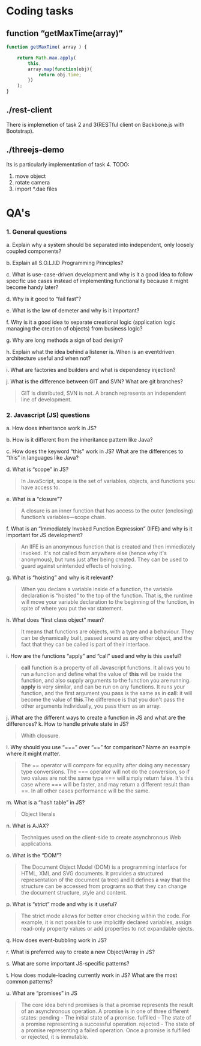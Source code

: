 # Coding tasks

## function “getMaxTime(array)”
```javascript
function getMaxTime( array ) {

    return Math.max.apply(
    	this, 
    	array.map(function(obj){
        	return obj.time;
    	})
    );
}
```
## ./rest-client
There is implemetion of task 2 and 3(RESTful client on Backbone.js with Bootstrap).

## ./threejs-demo
Its is particularly implementation of task 4.
TODO:
  1. move object
  2. rotate camera
  3. import *.dae files

# QA's
### 1. General questions
  a.   Explain why a system should be separated into independent, only loosely coupled components?

  b. Explain all S.O.L.I.D Programming Principles?

  c. What is use­-case-­driven development and why is it a good idea to follow specific use cases instead of implementing functionality because it might become handy later?

  d. Why is it good to “fail fast”? 

  e. What is the law of demeter and why is it important? 

  f. Why is it a good idea to separate creational logic (application logic managing the creation of objects) from business logic?  

  g. Why are long methods a sign of bad design? 

  h. Explain what the idea behind a listener is. When is an event­driven architecture useful and when not?

  i. What are factories and builders and what is dependency injection? 
   
  j. What is the difference between GIT and SVN? What are git branches?

>GIT is distributed, SVN is not. A branch represents an independent line of development.

### 2. Javascript (JS) questions
  a. How does inheritance work in JS?

  b. How is it different from the inheritance pattern like Java? 

  c. How does the keyword “this” work in JS? What are the differences to “this” in languages like Java? 

  d. What is “scope” in JS?

  >In JavaScript, scope is the set of variables, objects, and functions you have access to.

  e. What is a “closure”?

>A closure is an inner function that has access to the outer (enclosing) function’s variables—scope chain.

  f. What is an “Immediately Invoked Function Expression” (IIFE) and why is it important for JS development?

>An IIFE is an anonymous function that is created and then immediately invoked. It's not called from anywhere else (hence why it's anonymous), but runs just after being created. They can be used to guard against unintended effects of hoisting.

  g. What is “hoisting” and why is it relevant?

>When you declare a variable inside of a function, the variable declaration is “hoisted” to the top of the function. That is, the runtime will move your variable declaration to the beginning of the function, in spite of where you put the var statement.

  h. What does “first class object” mean? 

>It means that functions are objects, with a type and a behaviour. They can be dynamically built, passed around as any other object, and the fact that they can be called is part of their interface.

  i. How are the functions “apply” and “call” used and why is this useful? 

>**call** function is a property of all Javascript functions. It allows you to run a function and define what the value of **this** will be inside the function, and also supply arguments to the function you are running. **apply** is very similar, and can be run on any functions. It runs your function, and the first argument you pass is the same as in **call**: it will become the value of **this**.The difference is that you don't pass the other arguments individually, you pass them as an array.

  j. What are the different ways to create a function in JS and what are the differences? 
  k. How to handle private state in JS?

>Whith clousure.

  l. Why should you use “===” over “==” for comparison? Name an example where it might matter.

>The == operator will compare for equality after doing any necessary type conversions. The === operator will not do the conversion, so if two values are not the same type === will simply return false. It's this case where === will be faster, and may return a different result than ==. In all other cases performance will be the same.

  m. What is a “hash table” in JS?

>Object literals

  n. What is AJAX?

>Techniques used on the client-side to create asynchronous Web applications.

  o. What is the “DOM”?

>The Document Object Model (DOM) is a programming interface for HTML, XML and SVG documents. It provides a structured representation of the document (a tree) and it defines a way that the structure can be accessed from programs so that they can change the document structure, style and content.

  p. What is “strict” mode and why is it useful?

>The strict mode allows for better error checking within the code. For example, it is not possible to use implicitly declared variables, assign read-only property values or add properties to not expandable ojects.

  q. How does event­-bubbling work in JS?


  r. What is preferred way to create a new Object/Array in JS? 

  s. What are some important JS­-specific patterns? 

  t. How does module­-loading currently work in JS? What are the most common patterns? 

  u. What are “promises” in JS

>The core idea behind promises is that a promise represents the result of an 
>asynchronous operation. A promise is in one of three different states:
>pending - The initial state of a promise.
>fulfilled - The state of a promise representing a successful operation.
>rejected - The state of a promise representing a failed operation.
>Once a promise is fulfilled or rejected, it is immutable. 